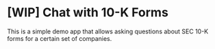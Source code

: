 # [WIP] Chat with 10-K Forms

This is a simple demo app that allows asking questions about SEC 10-K forms for a certain set of companies.